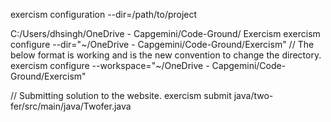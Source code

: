 exercism configuration --dir=/path/to/project

C:/Users/dhsingh/OneDrive - Capgemini/Code-Ground/
Exercism
exercism configure --dir="~/OneDrive - Capgemini/Code-Ground/Exercism"
// The below format is working and is the new convention to change the directory.
exercism configure --workspace="~/OneDrive - Capgemini/Code-Ground/Exercism"

// Submitting solution to the website.
exercism submit java/two-fer/src/main/java/Twofer.java
